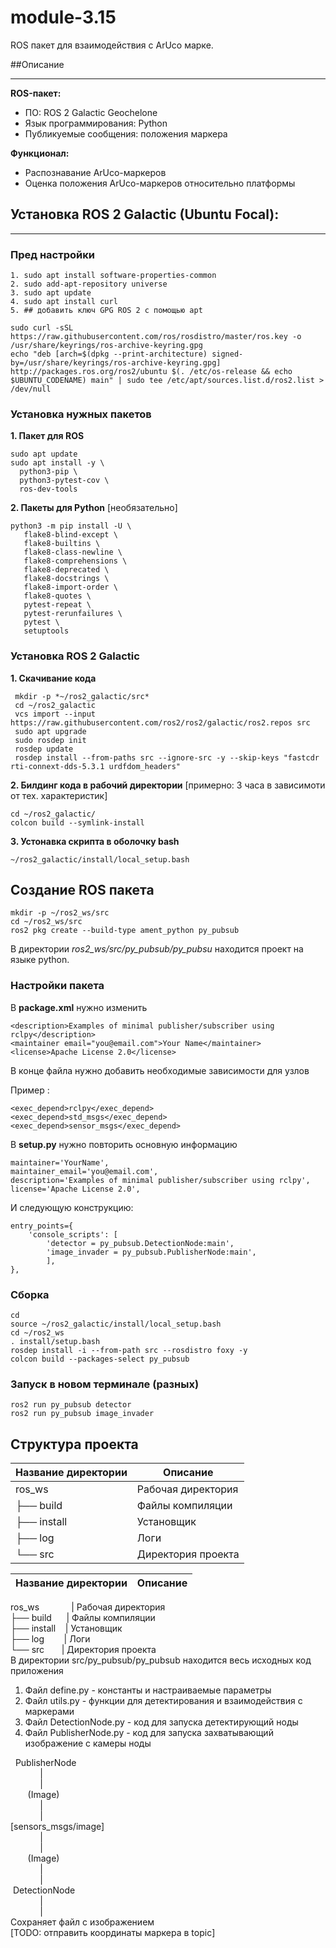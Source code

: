 # module-3.15   
ROS пакет для взаимодействия с ArUco марке.

##Описание

---
**ROS-пакет:**
* ПО: ROS 2 Galactic Geochelone  
* Язык программирования: Python  
* Публикуемые сообщения: положения маркера  

**Функционал:** 
* Распознавание ArUco-маркеров
* Оценка положения ArUco-маркеров относительно платформы

## Установка ROS 2 Galactic (Ubuntu Focal):  

----
### Пред настройки  
    1. sudo apt install software-properties-common  
    2. sudo add-apt-repository universe  
    3. sudo apt update  
    4. sudo apt install curl  
    5. ## добавить ключ GPG ROS 2 с помощью apt

    sudo curl -sSL https://raw.githubusercontent.com/ros/rosdistro/master/ros.key -o /usr/share/keyrings/ros-archive-keyring.gpg  
    echo "deb [arch=$(dpkg --print-architecture) signed-by=/usr/share/keyrings/ros-archive-keyring.gpg] http://packages.ros.org/ros2/ubuntu $(. /etc/os-release && echo $UBUNTU_CODENAME) main" | sudo tee /etc/apt/sources.list.d/ros2.list > /dev/null

### Установка нужных пакетов  
**1. Пакет для ROS**

    sudo apt update  
    sudo apt install -y \  
      python3-pip \  
      python3-pytest-cov \  
      ros-dev-tools  
**2. Пакеты для Python** [необязательно] 
 
    python3 -m pip install -U \
       flake8-blind-except \
       flake8-builtins \
       flake8-class-newline \
       flake8-comprehensions \
       flake8-deprecated \
       flake8-docstrings \
       flake8-import-order \
       flake8-quotes \
       pytest-repeat \
       pytest-rerunfailures \
       pytest \
       setuptools

### Установка ROS 2 Galactic
**1. Скачивание кода**

     mkdir -p *~/ros2_galactic/src*
     cd ~/ros2_galactic
     vcs import --input https://raw.githubusercontent.com/ros2/ros2/galactic/ros2.repos src
     sudo apt upgrade
     sudo rosdep init
     rosdep update
     rosdep install --from-paths src --ignore-src -y --skip-keys "fastcdr rti-connext-dds-5.3.1 urdfdom_headers"
**2. Билдинг кода в рабочий директории** [примерно: 3 часа в зависимоти от тех. характеристик]

    cd ~/ros2_galactic/
    colcon build --symlink-install     

**3. Устонавка скрипта в оболочку bash**  

    ~/ros2_galactic/install/local_setup.bash    

## Создание ROS пакета
    mkdir -p ~/ros2_ws/src  
    cd ~/ros2_ws/src  
    ros2 pkg create --build-type ament_python py_pubsub  
В директории *ros2_ws/src/py_pubsub/py_pubsu* находится проект на языке python. 

### Настройки пакета 

В **package.xml** нужно изменить  

    <description>Examples of minimal publisher/subscriber using rclpy</description>
    <maintainer email="you@email.com">Your Name</maintainer>
    <license>Apache License 2.0</license>
В конце файла нужно добавить необходимые зависимости для узлов 

Пример :

    <exec_depend>rclpy</exec_depend>
    <exec_depend>std_msgs</exec_depend>
    <exec_depend>sensor_msgs</exec_depend>

В **setup.py** нужно повторить основную информацию

    maintainer='YourName',
    maintainer_email='you@email.com',
    description='Examples of minimal publisher/subscriber using rclpy',
    license='Apache License 2.0', 

И следующую конструкцию: 

    entry_points={
        'console_scripts': [
            'detector = py_pubsub.DetectionNode:main',
            'image_invader = py_pubsub.PublisherNode:main',
            ],
    },


### Сборка 

    cd 
    source ~/ros2_galactic/install/local_setup.bash
    cd ~/ros2_ws
    . install/setup.bash
    rosdep install -i --from-path src --rosdistro foxy -y
    colcon build --packages-select py_pubsub

### Запуск в новом терминале (разных)

    ros2 run py_pubsub detector
    ros2 run py_pubsub image_invader


## Cтруктура проекта 

| Название директории | Описание                        |
|---------------------|---------------------------------|
| ros_ws              | Рабочая директория              |
| ├── build           | Файлы компиляции                |
| ├── install         | Установщик                      |
| ├── log             | Логи                            |
| └── src             | Директория проекта              |

| Название директории | Описание                        |
|---------------------|---------------------------------|
  
ros_ws             | Рабочая директория                
├── build      | Файлы компиляции                    
├── install    | Установщик                        
├── log        | Логи                              
└── src       | Директория проекта  
В директории src/py_pubsub/py_pubsub находится весь исходных код приложения

1. Файл define.py - константы и настраиваемые параметры  
2. Файл utils.py - функции для детектирования и взаимодействия с маркерами  
3. Файл DetectionNode.py - код для запуска детектирующий ноды 
4. Файл PublisherNode.py - код для запуска захватывающий изображение с камеры ноды

  PublisherNode  
            |  
            |  
       (Image)  
            |  
            |  
[sensors_msgs/image]  
            |  
            |  
       (Image)  
            |  
            |  
 DetectionNode  
            |  
            |  
Сохраняет файл с изображением  
[TODO: отправить координаты маркера в topic]  
